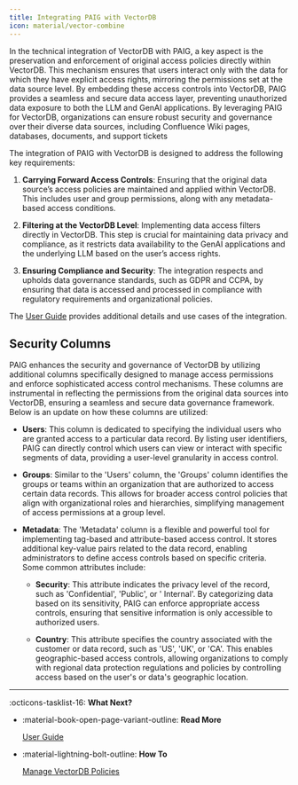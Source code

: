 ```yaml
---
title: Integrating PAIG with VectorDB
icon: material/vector-combine
---
```


In the technical integration of VectorDB with PAIG, a key aspect is the preservation and enforcement of original access
policies directly within VectorDB. This mechanism ensures that users interact only with the data for which they have
explicit access rights, mirroring the permissions set at the data source level. By embedding these access controls into
VectorDB, PAIG provides a seamless and secure data access layer, preventing unauthorized data exposure to both the
LLM and GenAI applications. By leveraging PAIG for VectorDB, organizations can ensure robust
security and governance over their diverse data sources, including Confluence Wiki pages, databases, documents, and
support tickets

The integration of PAIG with VectorDB is designed to address the following key requirements:

1. **Carrying Forward Access Controls**: Ensuring that the original data source’s access policies are maintained and
   applied within VectorDB. This includes user and group permissions, along with any metadata-based access conditions.

2. **Filtering at the VectorDB Level**: Implementing data access filters directly in VectorDB. This step is crucial for
   maintaining data privacy and compliance, as it restricts data availability to the GenAI applications and the
   underlying LLM based on the user’s access rights.

3. **Ensuring Compliance and Security**: The integration respects and upholds data governance standards, such as GDPR
   and CCPA, by ensuring that data is accessed and processed in compliance with regulatory requirements and
   organizational policies.


The [User Guide](../../user-guide/securing-vectordb.md) provides additional details and use cases of the integration.

## Security Columns

PAIG enhances the security and governance of VectorDB by utilizing additional columns specifically designed to manage
access permissions and enforce sophisticated access control mechanisms. These columns are instrumental in reflecting the
permissions from the original data sources into VectorDB, ensuring a seamless and secure data governance framework.
Below is an update on how these columns are utilized:

- **Users**: This column is dedicated to specifying the individual users who are granted access to a particular data
  record. By listing user identifiers, PAIG can directly control which users can view or interact with specific segments
  of data, providing a user-level granularity in access control.

- **Groups**: Similar to the 'Users' column, the 'Groups' column identifies the groups or teams within an organization
  that are authorized to access certain data records. This allows for broader access control policies that align with
  organizational roles and hierarchies, simplifying management of access permissions at a group level.

- **Metadata**: The 'Metadata' column is a flexible and powerful tool for implementing tag-based and attribute-based
  access control. It stores additional key-value pairs related to the data record, enabling administrators to define
  access controls based on specific criteria. Some common attributes include:

    - **Security**: This attribute indicates the privacy level of the record, such as 'Confidential', 'Public', or '
      Internal'. By categorizing data based on its sensitivity, PAIG can enforce appropriate access controls, ensuring
      that sensitive information is only accessible to authorized users.

    - **Country**: This attribute specifies the country associated with the customer or data record, such as 'US', 'UK',
      or 'CA'. This enables geographic-based access controls, allowing organizations to comply with regional data
      protection regulations and policies by controlling access based on the user's or data's geographic location.

---
:octicons-tasklist-16: **What Next?**

<div class="grid cards" markdown>

-   :material-book-open-page-variant-outline: __Read More__

    [User Guide](../../user-guide/securing-vectordb.md)

-   :material-lightning-bolt-outline: __How To__

    [Manage VectorDB Policies](../../how-to/manage-vectordbs/vectordb-policies.md)

